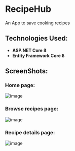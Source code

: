 # RecipeHub
An App to save cooking recipes


## Technologies Used:

- **ASP.NET Core 8**
- **Entity Framework Core 8**

## ScreenShots:

### Home page:
![image](https://github.com/user-attachments/assets/be2f4c85-f022-403c-a6ce-0dcd73cf1c45)

### Browse recipes page:
![image](https://github.com/user-attachments/assets/e52a7afc-f550-45dc-86f8-5c872503dc34)

### Recipe details page:
![image](https://github.com/user-attachments/assets/537bfe5e-1a07-482f-9eb8-3b784a60daad)
